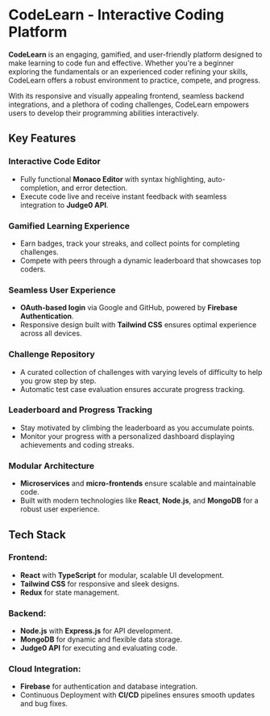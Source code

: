 # CodeLearn - Interactive Coding Platform

**CodeLearn** is an engaging, gamified, and user-friendly platform designed to make learning to code fun and effective. Whether you're a beginner exploring the fundamentals or an experienced coder refining your skills, CodeLearn offers a robust environment to practice, compete, and progress.

With its responsive and visually appealing frontend, seamless backend integrations, and a plethora of coding challenges, CodeLearn empowers users to develop their programming abilities interactively.

## Key Features

### Interactive Code Editor
- Fully functional **Monaco Editor** with syntax highlighting, auto-completion, and error detection.
- Execute code live and receive instant feedback with seamless integration to **Judge0 API**.

### Gamified Learning Experience
- Earn badges, track your streaks, and collect points for completing challenges.
- Compete with peers through a dynamic leaderboard that showcases top coders.

### Seamless User Experience
- **OAuth-based login** via Google and GitHub, powered by **Firebase Authentication**.
- Responsive design built with **Tailwind CSS** ensures optimal experience across all devices.

### Challenge Repository
- A curated collection of challenges with varying levels of difficulty to help you grow step by step.
- Automatic test case evaluation ensures accurate progress tracking.

### Leaderboard and Progress Tracking
- Stay motivated by climbing the leaderboard as you accumulate points.
- Monitor your progress with a personalized dashboard displaying achievements and coding streaks.

### Modular Architecture
- **Microservices** and **micro-frontends** ensure scalable and maintainable code.
- Built with modern technologies like **React**, **Node.js**, and **MongoDB** for a robust user experience.

## Tech Stack

### Frontend:
- **React** with **TypeScript** for modular, scalable UI development.
- **Tailwind CSS** for responsive and sleek designs.
- **Redux** for state management.

### Backend:
- **Node.js** with **Express.js** for API development.
- **MongoDB** for dynamic and flexible data storage.
- **Judge0 API** for executing and evaluating code.

### Cloud Integration:
- **Firebase** for authentication and database integration.
- Continuous Deployment with **CI/CD** pipelines ensures smooth updates and bug fixes.
